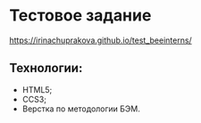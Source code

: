 # Тестовое задание
https://irinachuprakova.github.io/test_beeinterns/



## Технологии:
* HTML5;
* CCS3;
* Верстка по методологии БЭМ.

